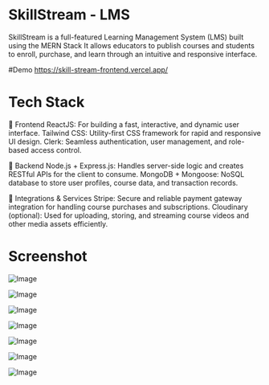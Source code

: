 
# SkillStream - LMS
SkillStream is a full-featured Learning Management System (LMS) built using the MERN Stack
It allows educators to publish courses and students to enroll, purchase, and learn through an intuitive and responsive interface.

#Demo
https://skill-stream-frontend.vercel.app/

# Tech Stack
🔹 Frontend
    ReactJS: For building a fast, interactive, and dynamic user interface.
    Tailwind CSS: Utility-first CSS framework for rapid and responsive UI design.
    Clerk: Seamless authentication, user management, and role-based access control.
    
🔹 Backend
    Node.js + Express.js: Handles server-side logic and creates RESTful APIs for the client to consume.
    MongoDB + Mongoose: NoSQL database to store user profiles, course data, and transaction records.

🔹 Integrations & Services
    Stripe: Secure and reliable payment gateway integration for handling course purchases and subscriptions.
    Cloudinary (optional): Used for uploading, storing, and streaming course videos and other media assets efficiently.

# Screenshot
![Image](https://github.com/user-attachments/assets/7afbe04d-2a46-45fe-84b9-a5918603141d)

![Image](https://github.com/user-attachments/assets/f0a6c8bd-c0eb-48d8-8ad4-e06bc29b764a)

![Image](https://github.com/user-attachments/assets/68fdf882-873c-4ab1-b9d3-9453e9922d57)

![Image](https://github.com/user-attachments/assets/39d57c41-bd34-488c-9ee2-3e0e90a208d1)

![Image](https://github.com/user-attachments/assets/bd23de8e-3104-4fb6-aca5-54a0cb645fb0)

![Image](https://github.com/user-attachments/assets/ac3a3ae5-7ba2-4cd9-ac45-62eaf579a726)

![Image](https://github.com/user-attachments/assets/61e572a7-73bd-42b5-8f43-4c7d326ea061)
